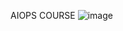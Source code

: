 AIOPS COURSE
![image](https://github.com/ShubhPatil95/DVC-MLFLOW/assets/74223025/deedc8f7-eaba-49a7-9fa9-4fed95b922e0)

